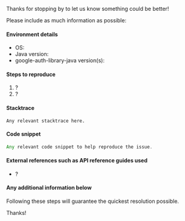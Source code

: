 Thanks for stopping by to let us know something could be better!

Please include as much information as possible:

#### Environment details

- OS:
- Java version:
- google-auth-library-java version(s):

#### Steps to reproduce

1. ?
2. ?

#### Stacktrace

```
Any relevant stacktrace here.
```

#### Code snippet

```java
Any relevant code snippet to help reproduce the issue.
```

#### External references such as API reference guides used

- ?

#### Any additional information below

Following these steps will guarantee the quickest resolution possible.

Thanks!
